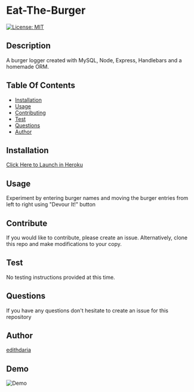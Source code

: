 
  
# Eat-The-Burger

[![License: MIT](https://img.shields.io/badge/License-MIT-yellow.svg)](https://opensource.org/licenses/MIT)

## Description
A burger logger created with MySQL, Node, Express, Handlebars and a homemade ORM.

## Table Of Contents
* [Installation](#Installation)
* [Usage](#Usage)
* [Contributing](#Contributing)
* [Test](#Test)
* [Questions](#Questions)
* [Author](#Author)


## Installation
[Click Here to Launch in Heroku](https://frozen-tundra-34124.herokuapp.com/)

## Usage
Experiment by entering burger names and moving the burger entries from left to right using "Devour It!" button

## Contribute
If you would like to contribute, please create an issue. Alternatively, clone this repo and make modifications to your copy.

## Test
No testing instructions provided at this time.

## Questions

If you have any questions don't hesitate to create an issue for this repository 

## Author
[edithdaria](https://github.com/edithdaria)

## Demo
![Demo](./public/assets/demo/Devour_Burgers.gif)

